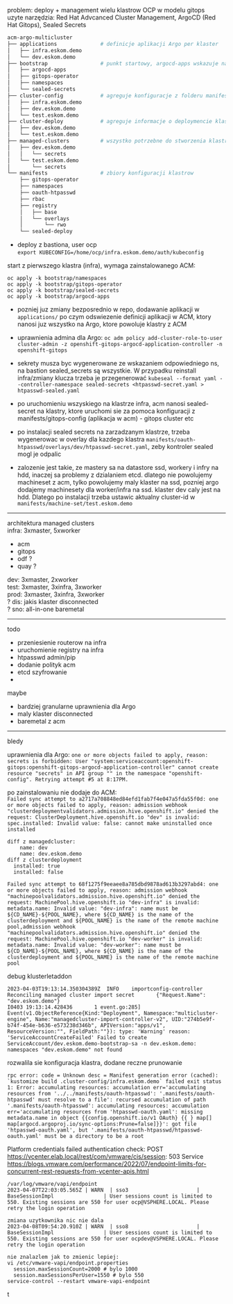 problem:  deploy + management wielu klastrow OCP w modelu gitops  
uzyte narzędzia: Red Hat Advcanced Cluster Management, ArgoCD (Red Hat Gitops), Sealed Secrets  

```bash
acm-argo-multicluster
├── applications              # definicje aplikacji Argo per klaster
│   ├── infra.eskom.demo    
│   └── dev.eskom.demo
├── bootstrap                 # punkt startowy, argocd-apps wskazuje na powyzszy
│   ├── argocd-apps
│   ├── gitops-operator
│   ├── namespaces
│   └── sealed-secrets
├── cluster-config            # agreguje konfiguracje z folderu manifests, tu wskazuje folder applications
│   ├── infra.eskom.demo
│   ├── dev.eskom.demo
│   └── test.eskom.demo
├── cluster-deploy            # agreguje informacje o deploymencie klastrow z folderu managed-clusters, tu wskazuje folder applications
│   ├── dev.eskom.demo
│   └── test.eskom.demo
├── managed-clusters          # wszystko potrzebne do stworzenia klastrow z poziomu ACM
│   ├── dev.eskom.demo
│   │   └── secrets
│   └── test.eskom.demo
│       └── secrets
└── manifests                 # zbiory konfiguracji klastrow
    ├── gitops-operator
    ├── namespaces
    ├── oauth-htpasswd
    ├── rbac
    ├── registry
    │   ├── base
    │   └── overlays
    │       └── rwo
    └── sealed-deploy

```


- deploy z bastiona, user ocp  
``export KUBECONFIG=/home/ocp/infra.eskom.demo/auth/kubeconfig``

start z pierwszego klastra (infra), wymaga zainstalowanego ACM:
```
oc apply -k bootstrap/namespaces
oc apply -k bootstrap/gitops-operator
oc apply -k bootstrap/sealed-secrets
oc apply -k bootstrap/argocd-apps 
```
- pozniej juz zmiany bezposrednio w repo, dodawanie aplikacji w ``applications/`` po czym odswiezenie definicji aplikacji w ACM, ktory nanosi juz wszystko na Argo, ktore powoluje klastry z ACM

- uprawnienia admina dla Argo:
``oc adm policy add-cluster-role-to-user cluster-admin -z openshift-gitops-argocd-application-controller -n openshift-gitops``

- sekrety musza byc wygenerowane ze wskazaniem odpowiedniego ns, na bastion sealed_secrets są wszystkie. W przypadku reinstall infra/zmiany klucza trzeba je przegenerować
``kubeseal --format yaml --controller-namespace sealed-secrets <htpasswd-secret.yaml > htpasswd-sealed.yaml``  

- po uruchomieniu wszyskiego na klastrze infra, acm nanosi sealed-secret na klastry, ktore uruchomi sie za pomoca konfiguracji z manifests/gitops-config (aplikacja w acm) - gitops cluster etc  

- po instalacji sealed secrets na zarzadzanym klastrze, trzeba wygenerowac w overlay dla kazdego klastra ``manifests/oauth-htpasswd/overlays/dev/htpasswd-secret.yaml``, zeby kontroler sealed mogl je odpalic  

- zalozenie jest takie, ze mastery sa na datastore ssd, workery i infry na hdd, inaczej sa problemy z dzialaniem etcd. dlatego nie powolujemy machineset z acm, tylko powolujemy maly klaster na ssd, pozniej argo dodajemy machinesety dla worker/infra na ssd. klaster dev caly jest na hdd. Dlatego po instalacji trzeba ustawic aktualny cluster-id w ``manifests/machine-set/test.eskom.demo``
---
architektura managed clusters  
infra: 3xmaster, 5xworker
- acm
- gitops
- odf ? 
- quay ?  

dev: 3xmaster, 2xworker  
test: 3xmaster, 3xinfra, 3xworker  
prod: 3xmaster, 3xinfra, 3xworker  
? dis: jakis klaster disconnected  
? sno: all-in-one baremetal  

---
todo
- przeniesienie routerow na infra
- uruchomienie registry na infra
- htpasswd admin/pip
- dodanie polityk acm
- etcd szyfrowanie
- 

maybe
- bardziej granularne uprawnienia dla Argo
- maly klaster disconnected
- baremetal z acm


---
bledy   

uprawnienia dla Argo:
``one or more objects failed to apply, reason: secrets is forbidden: User "system:serviceaccount:openshift-gitops:openshift-gitops-argocd-application-controller" cannot create resource "secrets" in API group "" in the namespace "openshift-config". Retrying attempt #5 at 8:17PM.``

po zainstalowaniu nie dodaje do ACM:  
``Failed sync attempt to a2717a708848ed84efd1fab7f4e047a5fda55f0d: one or more objects failed to apply, reason: admission webhook "clusterdeploymentvalidators.admission.hive.openshift.io" denied the request: ClusterDeployment.hive.openshift.io "dev" is invalid: spec.installed: Invalid value: false: cannot make uninstalled once installed``

```
diff z managedcluster:  
    name: dev  
    name: dev.eskom.demo  
diff z clusterdeployment  
  installed: true  
  installed: false  
```

```
Failed sync attempt to 68f1275f9eeaee8a785dbd9878ad613b3297abd4: one or more objects failed to apply, reason: admission webhook "machinepoolvalidators.admission.hive.openshift.io" denied the request: MachinePool.hive.openshift.io "dev-infra" is invalid: metadata.name: Invalid value: "dev-infra": name must be ${CD_NAME}-${POOL_NAME}, where ${CD_NAME} is the name of the clusterdeployment and ${POOL_NAME} is the name of the remote machine pool,admission webhook "machinepoolvalidators.admission.hive.openshift.io" denied the request: MachinePool.hive.openshift.io "dev-worker" is invalid: metadata.name: Invalid value: "dev-worker": name must be ${CD_NAME}-${POOL_NAME}, where ${CD_NAME} is the name of the clusterdeployment and ${POOL_NAME} is the name of the remote machine pool
```


debug klusterletaddon
```[ocp@bastion ~]$ oc -n multicluster-engine logs -l app=managedcluster-import-controller-v2 --tail=-1  
2023-04-03T19:13:14.350304389Z  INFO    importconfig-controller Reconciling managed cluster import secret       {"Request.Name": "dev.eskom.demo"}
I0403 19:13:14.428436       1 event.go:285] Event(v1.ObjectReference{Kind:"Deployment", Namespace:"multicluster-engine", Name:"managedcluster-import-controller-v2", UID:"274b5e9f-b74f-454e-b636-e573238d346b", APIVersion:"apps/v1", ResourceVersion:"", FieldPath:""}): type: 'Warning' reason: 'ServiceAccountCreateFailed' Failed to create ServiceAccount/dev.eskom.demo-bootstrap-sa -n dev.eskom.demo: namespaces "dev.eskom.demo" not found
```

rozwalila sie konfiguracja klastra, dodane reczne prunowanie
```
rpc error: code = Unknown desc = Manifest generation error (cached): `kustomize build .cluster-config/infra.eskom.demo` failed exit status 1: Error: accumulating resources: accumulation err='accumulating resources from '../../manifests/oauth-htpasswd': '.manifests/oauth-htpasswd' must resolve to a file': recursed accumulation of path '.manifests/oauth-htpasswd': accumulating resources: accumulation err='accumulating resources from 'htpasswd-oauth.yaml': missing metadata.name in object {{config.openshift.io/v1 OAuth} {{ } map[] map[argocd.argoproj.io/sync-options:Prune=false]}}': got file 'htpasswd-oauth.yaml', but '.manifests/oauth-htpasswd/htpasswd-oauth.yaml' must be a directory to be a root
```

Platform credentials failed authentication check: POST https://vcenter.elab.local/rest/com/vmware/cis/session: 503 Service  
https://blogs.vmware.com/performance/2022/07/endpoint-limits-for-concurrent-rest-requests-from-vcenter-apis.html
```
/var/log/vmware/vapi/endpoint
2023-04-07T22:03:05.565Z | WARN  | sso3                      | BaseSessionImpl                | User sessions count is limited to 550. Existing sessions are 550 for user ocp@VSPHERE.LOCAL. Please retry the login operation

zmiana uzytkownika nic nie dala  
2023-04-08T09:54:20.910Z | WARN  | sso8                      | BaseSessionImpl                | User sessions count is limited to 550. Existing sessions are 550 for user ocpdev@VSPHERE.LOCAL. Please retry the login operation

nie znalazlem jak to zmienic lepiej:
vi /etc/vmware-vapi/endpoint.properties
  session.maxSessionCount=2000 # bylo 1000
  session.maxSessionsPerUser=1550 # bylo 550
service-control --restart vmware-vapi-endpoint
```
t